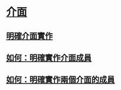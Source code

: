 # [介面](index.md)
## [明確介面實作](explicit-interface-implementation.md)
## [如何：明確實作介面成員](how-to-explicitly-implement-interface-members.md)
## [如何：明確實作兩個介面的成員](how-to-explicitly-implement-members-of-two-interfaces.md)
